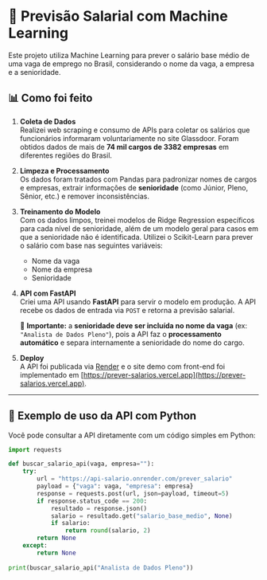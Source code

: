 # 🔮 Previsão Salarial com Machine Learning

Este projeto utiliza Machine Learning para prever o salário base médio de uma vaga de emprego no Brasil, considerando o nome da vaga, a empresa e a senioridade.

## 📊 Como foi feito

1. **Coleta de Dados**  
   Realizei web scraping e consumo de APIs para coletar os salários que funcionários informaram voluntariamente no site Glassdoor.
   Foram obtidos dados de mais de **74 mil cargos de 3382 empresas** em diferentes regiões do Brasil.

3. **Limpeza e Processamento**  
   Os dados foram tratados com Pandas para padronizar nomes de cargos e empresas, extrair informações de **senioridade** (como Júnior, Pleno, Sênior, etc.) e remover inconsistências.

4. **Treinamento do Modelo**  
   Com os dados limpos, treinei modelos de Ridge Regression específicos para cada nível de senioridade, além de um modelo geral para casos em que a senioridade não é identificada. Utilizei o Scikit-Learn para prever o salário com base nas seguintes variáveis:
   - Nome da vaga
   - Nome da empresa
   - Senioridade

5. **API com FastAPI**  
   Criei uma API usando **FastAPI** para servir o modelo em produção. A API recebe os dados de entrada via `POST` e retorna a previsão salarial.

      🔸 **Importante:** a **senioridade deve ser incluída no nome da vaga** (ex: `"Analista de Dados Pleno"`), pois a API faz o **processamento automático** e separa internamente a senioridade do nome do cargo.

6. **Deploy**  
   A API foi publicada via [Render](https://render.com) e o site demo com front-end foi implementado em [https://prever-salarios.vercel.app](https://prever-salarios.vercel.app).

---

## 🧪 Exemplo de uso da API com Python

Você pode consultar a API diretamente com um código simples em Python:

```python
import requests

def buscar_salario_api(vaga, empresa=""):
    try:
        url = "https://api-salario.onrender.com/prever_salario"
        payload = {"vaga": vaga, "empresa": empresa}
        response = requests.post(url, json=payload, timeout=5)
        if response.status_code == 200:
            resultado = response.json()
            salario = resultado.get("salario_base_medio", None)
            if salario:
                return round(salario, 2)
        return None
    except:
        return None
    
print(buscar_salario_api("Analista de Dados Pleno"))
